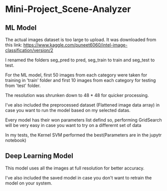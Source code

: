 # Mini-Project_Scene-Analyzer

## ML Model
The actual images dataset is too large to upload. It was downloaded from this link: https://www.kaggle.com/puneet6060/intel-image-classification/version/2

I renamed the folders seg_pred to pred, seg_train to train and seg_test to test.

For the ML model, first 50 images from each category were taken for training in 'train' folder and first 10 images from each category for testing from 'test' folder.

The resolution was shrunken down to 48 * 48 for quicker processing. 

I've also included the preprocessed dataset (Flattened image data array) in case you want to run the model based on my selected datas.

Every model has their won parameters list defind so, performing GridSearch will be very easy in case you want to try on a differernt set of data

In my tests, the Kernel SVM performed the best(Parameters are in the jupytr notebook)


## Deep Learning Model

This model uses all the images at full resolution for better accuracy.

I've also included the saved model in case you don't want to retrain the model on your system.
